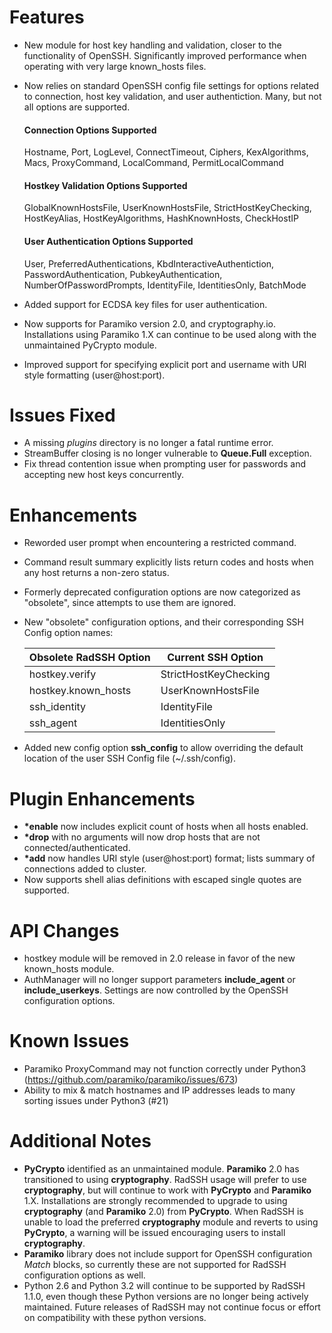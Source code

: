 Features
==========
 - New module for host key handling and validation, closer to the functionality of OpenSSH. Significantly improved performance when operating with very large known_hosts files.

 - Now relies on standard OpenSSH config file settings for options related to connection, host key validation, and user authentiction. Many, but not all options are supported.

    #### Connection Options Supported
    Hostname, Port, LogLevel, ConnectTimeout, Ciphers, KexAlgorithms, Macs, ProxyCommand, LocalCommand, PermitLocalCommand

    #### Hostkey Validation Options Supported
    GlobalKnownHostsFile, UserKnownHostsFile, StrictHostKeyChecking, HostKeyAlias, HostKeyAlgorithms, HashKnownHosts, CheckHostIP

    #### User Authentication Options Supported
    User, PreferredAuthentications, KbdInteractiveAuthentiction, PasswordAuthentication, PubkeyAuthentication, NumberOfPasswordPrompts, IdentityFile, IdentitiesOnly, BatchMode

 - Added support for ECDSA key files for user authentication.

 - Now supports for Paramiko version 2.0, and cryptography.io. Installations using Paramiko 1.X can continue to be used along with the unmaintained PyCrypto module.

  - Improved support for specifying explicit port and username with URI style formatting (user@host:port).

Issues Fixed
==========
 - A missing *plugins* directory is no longer a fatal runtime error.
 - StreamBuffer closing is no longer vulnerable to **Queue.Full** exception.
 - Fix thread contention issue when prompting user for passwords and accepting new host keys concurrently.

Enhancements
============
 - Reworded user prompt when encountering a restricted command.
 - Command result summary explicitly lists return codes and hosts when any host returns a non-zero status.
 - Formerly deprecated configuration options are now categorized as "obsolete", since attempts to use them are ignored.
 - New "obsolete" configuration options, and their corresponding SSH Config option names:

    Obsolete RadSSH Option|Current SSH Option
    -------------------------|------------------------
    hostkey.verify|StrictHostKeyChecking
    hostkey.known_hosts|UserKnownHostsFile
    ssh_identity|IdentityFile
    ssh_agent|IdentitiesOnly

 - Added new config option **ssh_config** to allow overriding the default location of the user SSH Config file (~/.ssh/config).


Plugin Enhancements
=================
 - **\*enable** now includes explicit count of hosts when all hosts enabled.
 - **\*drop** with no arguments will now drop hosts that are not connected/authenticated.
  - **\*add** now handles URI style (user@host:port) format; lists summary of connections added to cluster.
 - Now supports shell alias definitions with escaped single quotes are supported.

API Changes
==========
 - hostkey module will be removed in 2.0 release in favor of the new known_hosts module.
 - AuthManager will no longer support parameters **include_agent** or **include_userkeys**. Settings are now controlled by the OpenSSH configuration options.

Known Issues
==========
 - Paramiko ProxyCommand may not function correctly under Python3 (https://github.com/paramiko/paramiko/issues/673)
 - Ability to mix & match hostnames and IP addresses leads to many sorting issues under Python3 (#21)

Additional Notes
==============
 - **PyCrypto** identified as an unmaintained module. **Paramiko** 2.0 has transitioned to using **cryptography**. RadSSH usage will prefer to use **cryptography**, but will continue to work with **PyCrypto** and **Paramiko** 1.X. Installations are strongly recommended to upgrade to using **cryptography** (and **Paramiko** 2.0) from **PyCrypto**. When RadSSH is unable to load the preferred **cryptography** module and reverts to using **PyCrypto**, a warning will be issued encouraging users to install **cryptography**.
 - **Paramiko** library does not include support for OpenSSH configuration *Match* blocks, so currently these are not supported for RadSSH configuration options as well.
 - Python 2.6 and Python 3.2 will continue to be supported by RadSSH 1.1.0, even though these Python versions are no longer being actively maintained. Future releases of RadSSH may not continue focus or effort on compatibility with these python versions.
